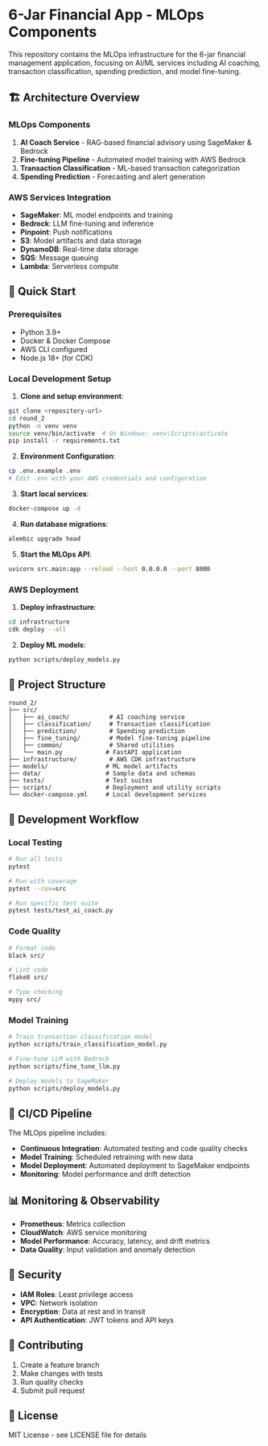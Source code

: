 # 6-Jar Financial App - MLOps Components

This repository contains the MLOps infrastructure for the 6-jar financial management application, focusing on AI/ML services including AI coaching, transaction classification, spending prediction, and model fine-tuning.

## 🏗️ Architecture Overview

### MLOps Components
1. **AI Coach Service** - RAG-based financial advisory using SageMaker & Bedrock
2. **Fine-tuning Pipeline** - Automated model training with AWS Bedrock
3. **Transaction Classification** - ML-based transaction categorization
4. **Spending Prediction** - Forecasting and alert generation

### AWS Services Integration
- **SageMaker**: ML model endpoints and training
- **Bedrock**: LLM fine-tuning and inference
- **Pinpoint**: Push notifications
- **S3**: Model artifacts and data storage
- **DynamoDB**: Real-time data storage
- **SQS**: Message queuing
- **Lambda**: Serverless compute

## 🚀 Quick Start

### Prerequisites
- Python 3.9+
- Docker & Docker Compose
- AWS CLI configured
- Node.js 18+ (for CDK)

### Local Development Setup

1. **Clone and setup environment**:
```bash
git clone <repository-url>
cd round_2
python -m venv venv
source venv/bin/activate  # On Windows: venv\Scripts\activate
pip install -r requirements.txt
```

2. **Environment Configuration**:
```bash
cp .env.example .env
# Edit .env with your AWS credentials and configuration
```

3. **Start local services**:
```bash
docker-compose up -d
```

4. **Run database migrations**:
```bash
alembic upgrade head
```

5. **Start the MLOps API**:
```bash
uvicorn src.main:app --reload --host 0.0.0.0 --port 8000
```

### AWS Deployment

1. **Deploy infrastructure**:
```bash
cd infrastructure
cdk deploy --all
```

2. **Deploy ML models**:
```bash
python scripts/deploy_models.py
```

## 📁 Project Structure

```
round_2/
├── src/
│   ├── ai_coach/           # AI coaching service
│   ├── classification/     # Transaction classification
│   ├── prediction/         # Spending prediction
│   ├── fine_tuning/        # Model fine-tuning pipeline
│   ├── common/             # Shared utilities
│   └── main.py            # FastAPI application
├── infrastructure/         # AWS CDK infrastructure
├── models/                # ML model artifacts
├── data/                  # Sample data and schemas
├── tests/                 # Test suites
├── scripts/               # Deployment and utility scripts
└── docker-compose.yml     # Local development services
```

## 🔧 Development Workflow

### Local Testing
```bash
# Run all tests
pytest

# Run with coverage
pytest --cov=src

# Run specific test suite
pytest tests/test_ai_coach.py
```

### Code Quality
```bash
# Format code
black src/

# Lint code
flake8 src/

# Type checking
mypy src/
```

### Model Training
```bash
# Train transaction classification model
python scripts/train_classification_model.py

# Fine-tune LLM with Bedrock
python scripts/fine_tune_llm.py

# Deploy models to SageMaker
python scripts/deploy_models.py
```

## 🔄 CI/CD Pipeline

The MLOps pipeline includes:
- **Continuous Integration**: Automated testing and code quality checks
- **Model Training**: Scheduled retraining with new data
- **Model Deployment**: Automated deployment to SageMaker endpoints
- **Monitoring**: Model performance and drift detection

## 📊 Monitoring & Observability

- **Prometheus**: Metrics collection
- **CloudWatch**: AWS service monitoring
- **Model Performance**: Accuracy, latency, and drift metrics
- **Data Quality**: Input validation and anomaly detection

## 🔐 Security

- **IAM Roles**: Least privilege access
- **VPC**: Network isolation
- **Encryption**: Data at rest and in transit
- **API Authentication**: JWT tokens and API keys

## 🤝 Contributing

1. Create a feature branch
2. Make changes with tests
3. Run quality checks
4. Submit pull request

## 📄 License

MIT License - see LICENSE file for details 